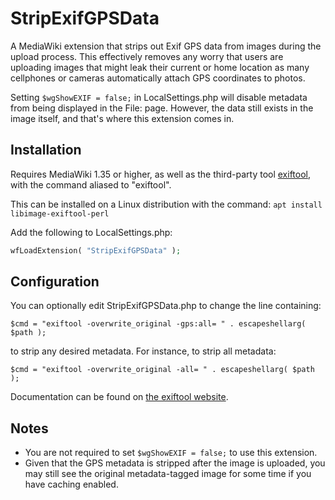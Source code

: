 # StripExifGPSData

A MediaWiki extension that strips out Exif GPS data from images during the
upload process. This effectively removes any worry that users are uploading
images that might leak their current or home location as many cellphones or
cameras automatically attach GPS coordinates to photos.

Setting `$wgShowEXIF = false;` in LocalSettings.php will disable metadata
from being displayed in the File: page. However, the data still exists in
the image itself, and that's where this extension comes in.

## Installation

Requires MediaWiki 1.35 or higher, as well as the third-party tool [exiftool](https://exiftool.org/),
with the command aliased to "exiftool".

This can be installed on a Linux distribution with the command:
`apt install libimage-exiftool-perl`

Add the following to LocalSettings.php:

```php
wfLoadExtension( "StripExifGPSData" );
```

## Configuration

You can optionally edit StripExifGPSData.php to change the line containing:

`$cmd = "exiftool -overwrite_original -gps:all= " . escapeshellarg( $path );`

to strip any desired metadata. For instance, to strip all metadata:

`$cmd = "exiftool -overwrite_original -all= " . escapeshellarg( $path );`

Documentation can be found on [the exiftool website](https://exiftool.org/).

## Notes
* You are not required to set `$wgShowEXIF = false;` to use this extension.
* Given that the GPS metadata is stripped after the image is uploaded, you
may still see the original metadata-tagged image for some time if you have
caching enabled.
